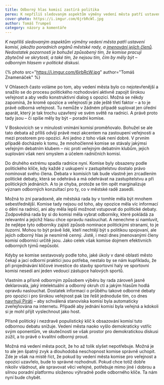 ```yaml
---
title: Odborný hlas komisí zastírá politika
perex: K nepříliš sledovaným aspektům výměny vedení města patří ustavení komisí. Nedostatek pozornosti je způsobený tím, že komise pracují zbytečně ve skrytosti, a také tím, že nejsou tím, čím by měly být – odborným hlasem v politické diskusi.
cover-photo: https://i.imgur.com/6jrbRcWl.jpg
author: Tomáš Trumpeš
category: názory a komentáře
---
```


*K nepříliš sledovaným aspektům výměny vedení města patří ustavení komisí, jakožto poradních orgánů městské rady, a [jmenování jejich členů](http://www.ohlasy.info/clanky/2019/01/z-radnice.html). Nedostatek pozornosti je bohužel způsobený tím, že komise pracují zbytečně ve skrytosti, a také tím, že nejsou tím, čím by měly být – odborným hlasem v politické diskusi.*

{% photo src="https://i.imgur.com/6jrbRcW.jpg" author="Tomáš Znamenáček" %}

V Ohlasech často voláme po tom, aby vedení města bylo co nejotevřenější a snažilo se do procesu politického rozhodování aktivně zapojit širokou veřejnost a aby vedlo konstruktivní dialog s opozicí. Možná se někdy zapomíná, že kromě opozice a veřejnosti je zde ještě třetí faktor – a to je právě odborná veřejnost. Tu nemůže v žádném případě suplovat jen úřední aparát, který je tak trochu uzavřený ve svém světě na radnici. A právě proto tady jsou – či spíše měly by být – poradní komise.

V Boskovicích se v minulosti vnímání komisí proměňovalo. Bohužel se ale tato debata až příliš odvíjí právě mezi akcentem na zastoupení veřejnosti a mezi prostorem pro opozici. Ani jedno z toho však není dobré. V prvním případě docházelo k tomu, že mnohočlenné komise se stávaly jakýmsi veřejným debatním klubem – nic proti veřejným debatním klubům, jejich suplování však není smyslem a účelem radničních komisí.

Do druhého extrému spadla radnice nyní. Komise byly obsazeny podle politického klíče, kdy každé z uskupení v zastupitelstvu dostalo právo nominovat svého člena. Debata v komisích tak bude vlastně jen zrcadlením politické debaty, která se odehrává a má odehrávat na zastupitelstvu a při politických jednáních. A to je chyba, protože se tím opět marginalizuje význam odborných konzultací pro ty, co v městské radě zasedli.

Možná to zní paradoxně, ale městská rada by v tomhle měla být mnohem sebestřednější. Komise tady nejsou od toho, aby opozice měla víc informací o dění na radnici, ani aby měla lepší možnost vstupovat do politické debaty. Zodpovědná rada by si do komisí měla vybrat odborníky, které pokládá za relevantní a jejichž hlasu chce opravdu naslouchat. A nenechme si namluvit, že nejlépe tyto odborníky zajistí způsob nominace politickými stranami, to je iluzorní. Mohou to být právě lidé, kteří nechtějí být s politikou spojovaní, ale jejich odborný hlas je nesmírně cenný. Jistě, i mezi dnes jmenovanými členy komisí odborníci určitě jsou. Jako celek však komise dojmem efektivních odborných týmů nepůsobí.

Kdyby se komise sestavovaly podle toho, jaké úkoly v dané oblasti město čekají a jací odborní praktici jsou potřeba, nestalo by se nám kupříkladu, že při projednávání klíčové investice do stavby sportovní haly ve sportovní komisi nesedí ani jeden vedoucí zástupce halových sportů.

Vlastním a přísně odborným způsobem výběru by rada zároveň jasně deklarovala, jaký intelektuální a odborný okruh ctí a jakým hlasům hodlá opravdu naslouchat. Dostatek informací o průběhu takové odborné debaty pro opozici i pro širokou veřejnost pak lze řešit jednoduše tím, co dnes [navrhují Piráti](http://www.piratiboskovice.cz/aktualne/zavery-stanoviska-komisi) – aby schválená stanoviska komisí byla automaticky zveřejňována na internetu. Případě aby jednání komisí byla veřejná a kdokoli si je mohl přijít vyslechnout jako host.

Přísně politický i nezdravě populistický klíč k obsazování komisí tuto odbornou debatu snižuje. Vedení města naoko vyšlo demokraticky vstříc svým oponentům, ve skutečnosti se však prostor pro demokratickou diskusi zúžil, a to právě o kvalitní odborný proud. 

Možná má vedení města pocit, že ho až tolik slyšet nepotřebuje. Možná je to ale jen špatný zvyk a dlouhodobá neschopnost komise správně uchopit. Zde je však na místě říct, že pokud by vedení města komise pro veřejnost a opozici uzavřelo, bude to správné rozhodnutí. Pokud chce totiž dobře nikoliv vládnout, ale spravovat věci veřejné, potřebuje mimo jiné i dobrou a silnou poradní platformu složenou výhradně podle odborného klíče. Ta nám nyní bude chybět.